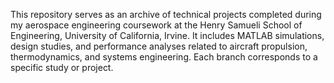 This repository serves as an archive of technical projects completed during my aerospace engineering coursework at the Henry Samueli School of Engineering, University of California, Irvine. It includes MATLAB simulations, design studies, and performance analyses related to aircraft propulsion, thermodynamics, and systems engineering. Each branch corresponds to a specific study or project.
